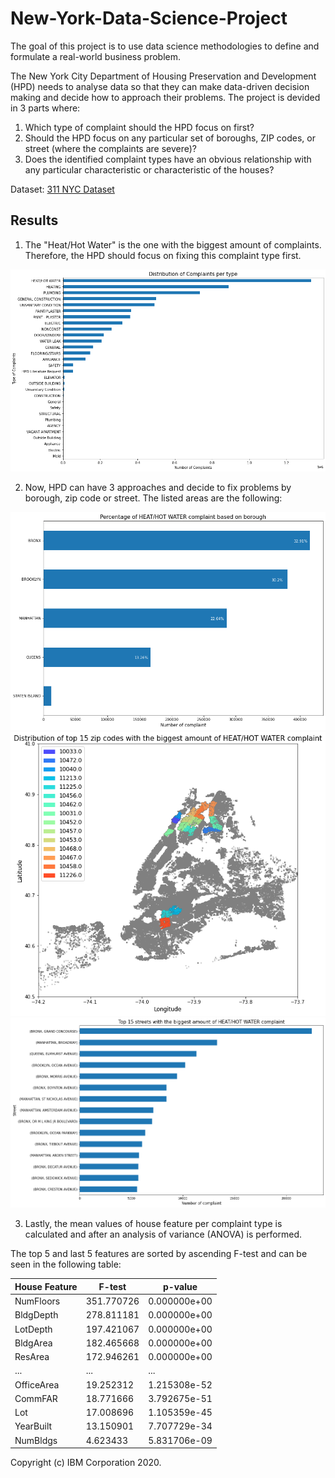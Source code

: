 # New-York-Data-Science-Project

The goal of this project is to use data science methodologies to define and formulate a real-world business problem. 

The New York City Department of Housing Preservation and Development (HPD) needs to analyse data so that they can make data-driven decision making and decide how to approach their problems. The project is devided in 3 parts where:

1. Which type of complaint should the HPD focus on first?
2. Should the HPD focus on any particular set of boroughs, ZIP codes, or street (where the complaints are severe)?
3. Does the identified complaint types have an obvious relationship with any particular characteristic or characteristic of the houses?

Dataset: [311 NYC Dataset](https://cf-courses-data.s3.us.cloud-object-storage.appdomain.cloud/IBMDeveloperSkillsNetwork-DS0720EN-SkillsNetwork/labs/Module%201/data/311_Service_Requests_from_2010_to_Present_min.csv)

## Results

1. The "Heat/Hot Water" is the one with the biggest amount of complaints. Therefore, the HPD should focus on fixing this complaint type first.

<img src="complaints_per_type.png" width="600">

2. Now, HPD can have 3 approaches and decide to fix problems by borough, zip code or street. The listed areas are the following:
 
<td><img src="complaint_per_borough.png" width=600></td>
<td><img src="complaint_per_15zip.png" width=600></td>
<td><img src="complaint_per_15streets.png" width=600></td>

3. Lastly, the mean values of house feature per complaint type is calculated and after an analysis of variance (ANOVA) is performed.

The top 5 and last 5 features are sorted by ascending F-test and can be seen in the following table:

| House Feature  | F-test     | p-value      |
| ---------------| ---------- | ------------ |
| NumFloors      | 351.770726 | 0.000000e+00 |
| BldgDepth      | 278.811181 | 0.000000e+00 |
| LotDepth       | 197.421067 | 0.000000e+00 |
| BldgArea       | 182.465668 | 0.000000e+00 |
| ResArea        | 172.946261 | 0.000000e+00 |
| ...            | ...        | ...          |
| OfficeArea     | 19.252312  | 1.215308e-52 |
| CommFAR        | 18.771666  | 3.792675e-51 |
| Lot            | 17.008696  | 1.105359e-45 |
| YearBuilt      | 13.150901  | 7.707729e-34 |
| NumBldgs       | 4.623433   | 5.831706e-09 |


Copyright (c) IBM Corporation 2020.
